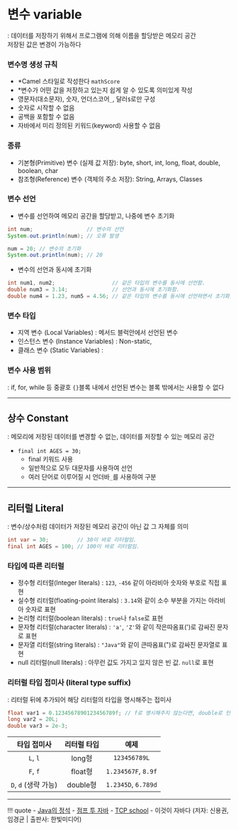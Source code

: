 # 변수 variable
: 데이터를 저장하기 위해서 프로그램에 의해 이름을 할당받은 메모리 공간
<br>저장된 값은 변경이 가능하다


### 변수명 생성 규칙

- *Camel 스타일로 작성한다 `mathScore`
- *변수가 어떤 값을 저장하고 있는지 쉽게 알 수 있도록 의미있게 작성
- 영문자(대소문자), 숫자, 언더스코어`_`, 달러`$`로만 구성
- 숫자로 시작할 수 없음
- 공백을 포함할 수 없음
- 자바에서 미리 정의된 키워드(keyword) 사용할 수 없음

### 종류
- 기본형(Primitive) 변수 (실제 값 저장): byte, short, int, long, float, double, boolean, char
- 참조형(Reference) 변수 (객체의 주소 저장): String, Arrays, Classes

### 변수 선언
- 변수를 선언하여 메모리 공간을 할당받고, 나중에 변수 초기화
``` java
int num;                 // 변수의 선언
System.out.println(num); // 오류 발생

num = 20; // 변수의 초기화
System.out.println(num); // 20
```

- 변수의 선언과 동시에 초기화
``` java
int num1, num2;                  // 같은 타입의 변수를 동시에 선언함.
double num3 = 3.14;              // 선언과 동시에 초기화함.
double num4 = 1.23, num5 = 4.56; // 같은 타입의 변수를 동시에 선언하면서 초기화함.
```

### 변수 타입
- 지역 변수 (Local Variables) : 메서드 블럭안에서 선언된 변수
- 인스턴스 변수 (Instance Variables) : Non-static, 
- 클래스 변수 (Static Variables) : 

### 변수 사용 범위
: if, for, while 등 중괄호 `{}`블록 내에서 선언된 변수는 블록 밖에서는 사용할 수 없다

---

## 상수 Constant
: 메모리에 저장된 데이터를 변경할 수 없는, 데이터를 저장할 수 있는 메모리 공간

- `final int AGES = 30;` 
    - final 키워드 사용 
    - 일반적으로 모두 대문자를 사용하여 선언
    - 여러 단어로 이루어질 시  언더바`_`를 사용하여 구분

---

## 리터럴 Literal
: 변수/상수처럼 데이터가 저장된 메모리 공간이 아닌 값 그 자체를 의미

``` java
int var = 30;         // 30이 바로 리터럴임.
final int AGES = 100; // 100이 바로 리터럴임.
```

### 타입에 따른 리터럴
- 정수형 리터럴(Integer literals) : `123`, `-456` 같이 아라비아 숫자와 부호로 직접 표현
- 실수형 리터럴(floating-point literals) : `3.14`와 같이 소수 부분을 가지는 아라비아 숫자로 표현
- 논리형 리터럴(boolean literals) : `true`나 `false`로 표현
- 문자형 리터럴(character literals) : `'a'`, `'Z'`와 같이 작은따옴표(')로 감싸진 문자로 표현
- 문자열 리터럴(string literals) : `"Java"`와 같이 큰따옴표(")로 감싸진 문자열로 표현
- null 리터럴(null literals) : 아무런 값도 가지고 있지 않은 빈 값. `null`로 표현

### 리터럴 타입 접미사 (literal type suffix)
: 리터럴 뒤에 추가되어 해당 리터럴의 타입을 명시해주는 접미사

``` java
float var1 = 0.1234567890123456789f; // f로 명시해주지 않는다면, double로 인식
long var2 = 20L;
double var3 = 2e-3;
```

| 타입 접미사 | 리터럴 타입	 | 예제 |
| :--------: | :---------: | :--: |
| `L`, `l` | long형 | `123456789L`
| `F`, `f` | float형 | `1.234567F`, `8.9f`
| `D`, `d` (생략 가능) | double형 | `1.2345D`, `6.789d`

---

!!! quote
    - [Java의 정석](https://github.com/castello/javajungsuk_basic/tree/master)
    - [점프 투 자바](https://wikidocs.net/book/31)
    - [TCP school](http://www.tcpschool.com/java/intro)
    - 이것이 자바다 (저자: 신용권, 임경균 | 출판사: 한빛미디어)